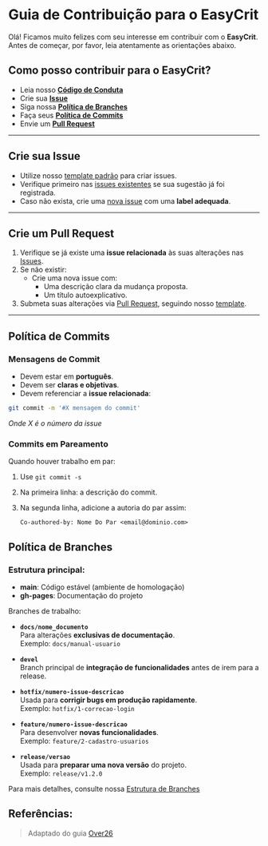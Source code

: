 # Guia de Contribuição para o EasyCrit

Olá! Ficamos muito felizes com seu interesse em contribuir com o **EasyCrit**. Antes de começar, por favor, leia atentamente as orientações abaixo.

## Como posso contribuir para o EasyCrit?

* Leia nosso [**Código de Conduta**](./CODE_OF_CONDUCT.md)
* Crie sua [**Issue**](#crie-sua-issue)
* Siga nossa [**Política de Branches**](#politica-de-branches)
* Faça seus [**Política de Commits**](#politica-de-commits)
* Envie um [**Pull Request**](#crie-um-pull-request)

---

## Crie sua Issue

- Utilize nosso [template padrão]() para criar issues.
- Verifique primeiro nas [issues existentes](https://github.com/fga-eps-mds/2025.1-EasyCrit-docs/issues) se sua sugestão já foi registrada.
- Caso não exista, crie uma [nova issue](https://github.com/fga-eps-mds/2025.1-EasyCrit-docs/issues/new) com uma **label adequada**.

---

## Crie um Pull Request

1. Verifique se já existe uma **issue relacionada** às suas alterações nas [Issues](https://github.com/fga-eps-mds/2025.1-EasyCrit-docs/issues).
2. Se não existir:
   - Crie uma nova issue com:
     - Uma descrição clara da mudança proposta.
     - Um título autoexplicativo.
3. Submeta suas alterações via [Pull Request](https://github.com/fga-eps-mds/2025.1-EasyCrit-docs/pulls), seguindo nosso [template]().

---

## Política de Commits

###  Mensagens de Commit

- Devem estar em **português**.
- Devem ser **claras e objetivas**.
- Devem referenciar a **issue relacionada**:

```bash
git commit -m '#X mensagem do commit'
```
*Onde X é o número da issue*

### Commits em Pareamento

Quando houver trabalho em par:

1. Use `git commit -s`
2. Na primeira linha: a descrição do commit.
3. Na segunda linha, adicione a autoria do par assim:

   ```
   Co-authored-by: Nome Do Par <email@dominio.com>
   ```

## Política de Branches

### Estrutura principal:
- **main**: Código estável (ambiente de homologação)
- **gh-pages**: Documentação do projeto

Branches de trabalho:

- **`docs/nome_documento`**  
  Para alterações **exclusivas de documentação**.  
  Exemplo: `docs/manual-usuario`

- **`devel`**  
  Branch principal de **integração de funcionalidades** antes de irem para a release.

- **`hotfix/numero-issue-descricao`**  
  Usada para **corrigir bugs em produção rapidamente**.  
  Exemplo: `hotfix/1-correcao-login`

- **`feature/numero-issue-descricao`**  
  Para desenvolver **novas funcionalidades**.  
  Exemplo: `feature/2-cadastro-usuarios`

- **`release/versao`**  
  Usada para **preparar uma nova versão** do projeto.  
  Exemplo: `release/v1.2.0`

Para mais detalhes, consulte nossa [Estrutura de Branches](https://github.com/fga-eps-mds/2025.1-EasyCrit-docs/branches)

## Referências:

> Adaptado do guia [Over26](https://github.com/fga-eps-mds/2019.2-Over26/blob/master/.github/CONTRIBUTING.md)